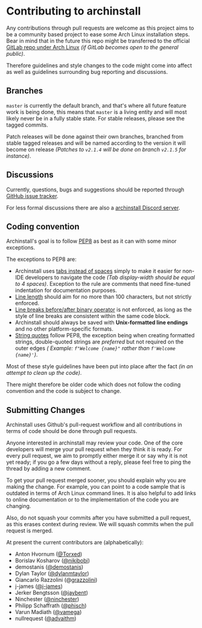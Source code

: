 # Contributing to archinstall

Any contributions through pull requests are welcome as this project aims to be a community based project to ease some
Arch Linux installation steps. Bear in mind that in the future this repo might be transferred to the
official [GitLab repo under Arch Linux](http://gitlab.archlinux.org/archlinux/) *(if GitLab becomes open to the general
public)*.

Therefore guidelines and style changes to the code might come into affect as well as guidelines surrounding bug
reporting and discussions.

## Branches

`master` is currently the default branch, and that's where all future feature work is being done, this means
that `master` is a living entity and will most likely never be in a fully stable state. For stable releases, please see
the tagged commits.

Patch releases will be done against their own branches, branched from stable tagged releases and will be named according
to the version it will become on release *(Patches to `v2.1.4` will be done on branch `v2.1.5` for instance)*.

## Discussions

Currently, questions, bugs and suggestions should be reported
through [GitHub issue tracker](https://github.com/archlinux/archinstall/issues).

For less formal discussions there are also a [archinstall Discord server](https://discord.gg/cqXU88y).

## Coding convention

Archinstall's goal is to follow [PEP8](https://www.python.org/dev/peps/pep-0008/) as best as it can with some minor
exceptions.

The exceptions to PEP8 are:

* Archinstall uses [tabs instead of spaces](https://www.python.org/dev/peps/pep-0008/#tabs-or-spaces) simply to make it
  easier for non-IDE developers to navigate the code *(Tab display-width should be equal to 4 spaces)*. Exception to the
  rule are comments that need fine-tuned indentation for documentation purposes.
* [Line length](https://www.python.org/dev/peps/pep-0008/#maximum-line-length) should aim for no more than 100
  characters, but not strictly enforced.
* [Line breaks before/after binary operator](https://www.python.org/dev/peps/pep-0008/#should-a-line-break-before-or-after-a-binary-operator)
  is not enforced, as long as the style of line breaks are consistent within the same code block.
* Archinstall should always be saved with **Unix-formatted line endings** and no other platform-specific formats.
* [String quotes](https://www.python.org/dev/peps/pep-0008/#string-quotes) follow PEP8, the exception being when
  creating formatted strings, double-quoted strings are *preferred* but not required on the outer edges *(
  Example: `f"Welcome {name}"` rather than `f'Welcome {name}'`)*.

Most of these style guidelines have been put into place after the fact *(in an attempt to clean up the code)*.

There might therefore be older code which does not follow the coding convention and the code is subject to change.

## Submitting Changes

Archinstall uses Github's pull-request workflow and all contributions in terms of code should be done through pull
requests.


Anyone interested in archinstall may review your code. One of the core developers will merge your pull request when they
think it is ready. For every pull request, we aim to promptly either merge it or say why it is not yet ready; if you go
a few days without a reply, please feel free to ping the thread by adding a new comment.

To get your pull request merged sooner, you should explain why you are making the change. For example, you can point to
a code sample that is outdated in terms of Arch Linux command lines. It is also helpful to add links to online
documentation or to the implementation of the code you are changing.

Also, do not squash your commits after you have submitted a pull request, as this erases context during review. We will
squash commits when the pull request is merged.

At present the current contributors are (alphabetically):

* Anton Hvornum ([@Torxed](https://github.com/Torxed))
* Borislav Kosharov ([@nikibobi](https://github.com/nikibobi))
* demostanis ([@demostanis](https://github.com/demostanis))
* Dylan Taylor ([@dylanmtaylor](https://github.com/dylanmtaylor))
* Giancarlo Razzolini (@[grazzolini](https://github.com/grazzolini))
* j-james ([@j-james](https://github.com/j-james))
* Jerker Bengtsson ([@jaybent](https://github.com/jaybent))
* Ninchester ([@ninchester](https://github.com/ninchester))
* Philipp Schaffrath ([@phisch](https://github.com/phisch))
* Varun Madiath ([@vamega](https://github.com/vamega))
* nullrequest ([@advaithm](https://github.com/advaithm))
